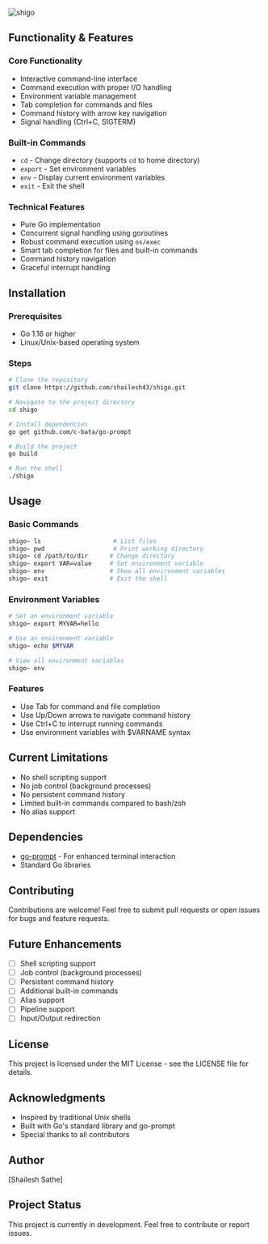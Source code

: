 ![shigo](https://socialify.git.ci/shailesh43/shigo/image?description=1&font=Inter&language=1&logo=https%3A%2F%2Fwww.svgrepo.com%2Fshow%2F347540%2Fterminal-box.svg&name=1&owner=1&pattern=Solid&theme=Light)

## Functionality & Features

### Core Functionality
- Interactive command-line interface
- Command execution with proper I/O handling
- Environment variable management
- Tab completion for commands and files
- Command history with arrow key navigation
- Signal handling (Ctrl+C, SIGTERM)

### Built-in Commands
- `cd` - Change directory (supports `cd` to home directory)
- `export` - Set environment variables
- `env` - Display current environment variables
- `exit` - Exit the shell

### Technical Features
- Pure Go implementation
- Concurrent signal handling using goroutines
- Robust command execution using `os/exec`
- Smart tab completion for files and built-in commands
- Command history navigation
- Graceful interrupt handling

## Installation

### Prerequisites
- Go 1.16 or higher
- Linux/Unix-based operating system

### Steps
```bash
# Clone the repository
git clone https://github.com/shailesh43/shigo.git

# Navigate to the project directory
cd shigo

# Install dependencies
go get github.com/c-bata/go-prompt

# Build the project
go build

# Run the shell
./shigo
```

## Usage

### Basic Commands
```bash
shigo~ ls                    # List files
shigo~ pwd                   # Print working directory
shigo~ cd /path/to/dir      # Change directory
shigo~ export VAR=value     # Set environment variable
shigo~ env                  # Show all environment variables
shigo~ exit                 # Exit the shell
```

### Environment Variables
```bash
# Set an environment variable
shigo~ export MYVAR=hello

# Use an environment variable
shigo~ echo $MYVAR

# View all environment variables
shigo~ env
```

### Features
- Use Tab for command and file completion
- Use Up/Down arrows to navigate command history
- Use Ctrl+C to interrupt running commands
- Use environment variables with $VARNAME syntax

## Current Limitations
- No shell scripting support
- No job control (background processes)
- No persistent command history
- Limited built-in commands compared to bash/zsh
- No alias support

## Dependencies
- [go-prompt](https://github.com/c-bata/go-prompt) - For enhanced terminal interaction
- Standard Go libraries

## Contributing
Contributions are welcome! Feel free to submit pull requests or open issues for bugs and feature requests.

## Future Enhancements
- [ ] Shell scripting support
- [ ] Job control (background processes)
- [ ] Persistent command history
- [ ] Additional built-in commands
- [ ] Alias support
- [ ] Pipeline support
- [ ] Input/Output redirection

## License
This project is licensed under the MIT License - see the LICENSE file for details.

## Acknowledgments
- Inspired by traditional Unix shells
- Built with Go's standard library and go-prompt
- Special thanks to all contributors

## Author
[Shailesh Sathe]

## Project Status
This project is currently in development. Feel free to contribute or report issues.
